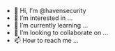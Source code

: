 - 👋 Hi, I’m @havensecurity
- 👀 I’m interested in ...
- 🌱 I’m currently learning ...
- 💞️ I’m looking to collaborate on ...
- 📫 How to reach me ...

<!---
havensecurity/havensecurity is a ✨ special ✨ repository because its `README.md` (this file) appears on your GitHub profile.
You can click the Preview link to take a look at your changes.
--->
